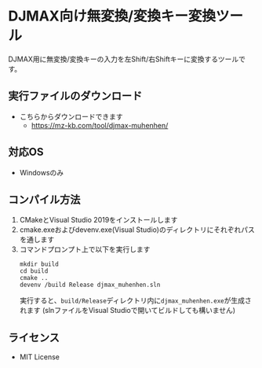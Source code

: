 # DJMAX向け無変換/変換キー変換ツール
DJMAX用に無変換/変換キーの入力を左Shift/右Shiftキーに変換するツールです。

## 実行ファイルのダウンロード
- こちらからダウンロードできます
    - https://mz-kb.com/tool/djmax-muhenhen/

## 対応OS
- Windowsのみ

## コンパイル方法
1. CMakeとVisual Studio 2019をインストールします
2. cmake.exeおよびdevenv.exe(Visual Studio)のディレクトリにそれぞれパスを通します
3. コマンドプロンプト上で以下を実行します
    ```
    mkdir build
    cd build
    cmake ..
    devenv /build Release djmax_muhenhen.sln
    ```
    実行すると、`build/Release`ディレクトリ内に`djmax_muhenhen.exe`が生成されます
    (slnファイルをVisual Studioで開いてビルドしても構いません)

## ライセンス
- MIT License
